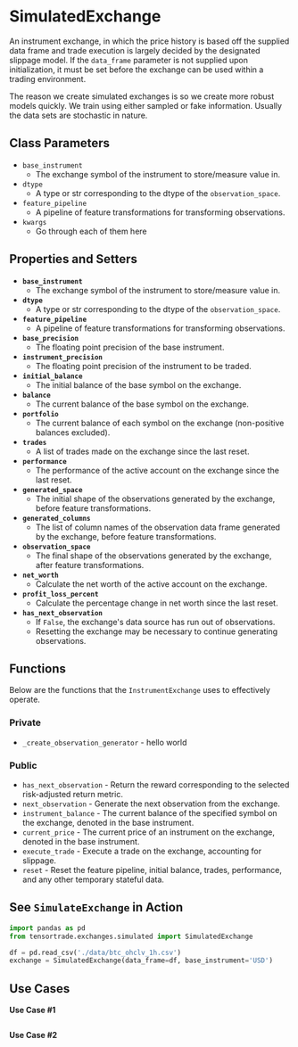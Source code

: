 # SimulatedExchange

An instrument exchange, in which the price history is based off the supplied data frame and trade execution is largely decided by the designated slippage model. If the `data_frame` parameter is not supplied upon initialization, it must be set before the exchange can be used within a trading environment.

The reason we create simulated exchanges is so we create more robust models quickly. We train using either sampled or fake information. Usually the data sets are stochastic in nature.

## Class Parameters
* `base_instrument`
  * The exchange symbol of the instrument to store/measure value in.
* `dtype`
  * A type or str corresponding to the dtype of the `observation_space`.
* `feature_pipeline`
  * A pipeline of feature transformations for transforming observations.
* `kwargs`
  * Go through each of them here

## Properties and Setters

* **`base_instrument`**
  * The exchange symbol of the instrument to store/measure value in.
* **`dtype`**
  * A type or str corresponding to the dtype of the `observation_space`.
* **`feature_pipeline`**
  * A pipeline of feature transformations for transforming observations.
* **`base_precision`**
  * The floating point precision of the base instrument.
* **`instrument_precision`**
  * The floating point precision of the instrument to be traded.
* **`initial_balance`**
  * The initial balance of the base symbol on the exchange.
* **`balance`**
  * The current balance of the base symbol on the exchange.
* **`portfolio`**
  * The current balance of each symbol on the exchange (non-positive balances excluded).
* **`trades`**
  * A list of trades made on the exchange since the last reset.
* **`performance`**
  * The performance of the active account on the exchange since the last reset.
* **`generated_space`**
  * The initial shape of the observations generated by the exchange, before feature transformations.
* **`generated_columns`**
  * The list of column names of the observation data frame generated by the exchange, before feature transformations.
* **`observation_space`**
  * The final shape of the observations generated by the exchange, after feature transformations.
* **`net_worth`**
  * Calculate the net worth of the active account on the exchange.
* **`profit_loss_percent`**
  * Calculate the percentage change in net worth since the last reset.
* **`has_next_observation`**
  * If `False`, the exchange's data source has run out of observations.
  * Resetting the exchange may be necessary to continue generating observations.



## Functions

Below are the functions that the `InstrumentExchange` uses to effectively operate. 

### Private
* `_create_observation_generator` - hello world

### Public

* `has_next_observation` - Return the reward corresponding to the selected risk-adjusted return metric.
* `next_observation` - Generate the next observation from the exchange.
* `instrument_balance` - The current balance of the specified symbol on the exchange, denoted in the base instrument.
* `current_price` - The current price of an instrument on the exchange, denoted in the base instrument.
* `execute_trade` - Execute a trade on the exchange, accounting for slippage.
* `reset` - Reset the feature pipeline, initial balance, trades, performance, and any other temporary stateful data.



## See **`SimulateExchange`** in Action
```py
import pandas as pd
from tensortrade.exchanges.simulated import SimulatedExchange

df = pd.read_csv('./data/btc_ohclv_1h.csv')
exchange = SimulatedExchange(data_frame=df, base_instrument='USD')
```

## Use Cases

**Use Case #1**

```py
```

**Use Case #2**

```py
```